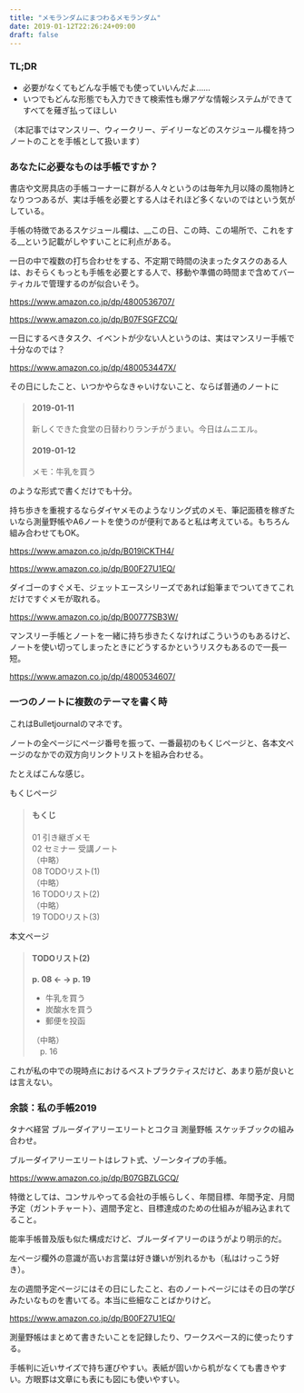 ```yaml
---
title: "メモランダムにまつわるメモランダム"
date: 2019-01-12T22:26:24+09:00
draft: false
---
```


### TL;DR

- 必要がなくてもどんな手帳でも使っていいんだよ……
- いつでもどんな形態でも入力できて検索性も爆アゲな情報システムができてすべてを薙ぎ払ってほしい

（本記事ではマンスリー、ウィークリー、デイリーなどのスケジュール欄を持つノートのことを手帳として扱います）

### あなたに必要なものは手帳ですか？

書店や文房具店の手帳コーナーに群がる人々というのは毎年九月以降の風物詩となりつつあるが、実は手帳を必要とする人はそれほど多くないのではという気がしている。

手帳の特徴であるスケジュール欄は、__この日、この時、この場所で、これをする__という記載がしやすいことに利点がある。

一日の中で複数の打ち合わせをする、不定期で時間の決まったタスクのある人は、おそらくもっとも手帳を必要とする人で、移動や準備の時間まで含めてバーティカルで管理するのが似合いそう。

https://www.amazon.co.jp/dp/4800536707/

https://www.amazon.co.jp/dp/B07FSGFZCQ/

一日にするべきタスク、イベントが少ない人というのは、実はマンスリー手帳で十分なのでは？　

https://www.amazon.co.jp/dp/480053447X/

その日にしたこと、いつかやらなきゃいけないこと、ならば普通のノートに

> #### 2019-01-11
> 
> 新しくできた食堂の日替わりランチがうまい。今日はムニエル。
> 
> #### 2019-01-12
>
> メモ：牛乳を買う

のような形式で書くだけでも十分。

持ち歩きを重視するならダイヤメモのようなリング式のメモ、筆記面積を稼ぎたいなら測量野帳やA6ノートを使うのが便利であると私は考えている。もちろん組み合わせてもOK。

https://www.amazon.co.jp/dp/B019ICKTH4/

https://www.amazon.co.jp/dp/B00F27U1EQ/

ダイゴーのすぐメモ、ジェットエースシリーズであれば鉛筆までついてきてこれだけですぐメモが取れる。

https://www.amazon.co.jp/dp/B00777SB3W/

マンスリー手帳とノートを一緒に持ち歩きたくなければこういうのもあるけど、ノートを使い切ってしまったときにどうするかというリスクもあるので一長一短。

https://www.amazon.co.jp/dp/4800534607/

### 一つのノートに複数のテーマを書く時

これはBulletjournalのマネです。

ノートの全ページにページ番号を振って、一番最初のもくじページと、各本文ページのなかでの双方向リンクトリストを組み合わせる。

たとえばこんな感じ。

もくじページ

> #### もくじ
> 
> 01 引き継ぎメモ  
> 02 セミナー 受講ノート  
> （中略）  
> 08 TODOリスト(1)  
> （中略）  
> 16 TODOリスト(2)  
> （中略）  
> 19 TODOリスト(3)

本文ページ

> #### TODOリスト(2)
> __p. 08 <- -> p. 19__
> 
> - 牛乳を買う
> - 炭酸水を買う
> - 郵便を投函
> 
> （中略）  
>　p. 16

これが私の中での現時点におけるベストプラクティスだけど、あまり筋が良いとは言えない。

### 余談：私の手帳2019

タナベ経営 ブルーダイアリーエリートとコクヨ 測量野帳 スケッチブックの組み合わせ。

ブルーダイアリーエリートはレフト式、ゾーンタイプの手帳。

https://www.amazon.co.jp/dp/B07GBZLGCQ/

特徴としては、コンサルやってる会社の手帳らしく、年間目標、年間予定、月間予定（ガントチャート）、週間予定と、目標達成のための仕組みが組み込まれてること。

能率手帳普及版も似た構成だけど、ブルーダイアリーのほうがより明示的だ。

左ページ欄外の意識が高いお言葉は好き嫌いが別れるかも（私はけっこう好き）。

左の週間予定ページにはその日にしたこと、右のノートページにはその日の学びみたいなものを書いてる。本当に些細なことばかりけど。

https://www.amazon.co.jp/dp/B00F27U1EQ/

測量野帳はまとめて書きたいことを記録したり、ワークスペース的に使ったりする。

手帳判に近いサイズで持ち運びやすい。表紙が固いから机がなくても書きやすい。方眼罫は文章にも表にも図にも使いやすい。